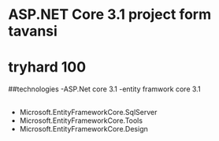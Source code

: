 # ASP.NET Core 3.1 project form tavansi
# tryhard 100
##technologies 
-ASP.Net core 3.1
-entity framwork core 3.1
##
- Microsoft.EntityFrameworkCore.SqlServer
- Microsoft.EntityFrameworkCore.Tools
- Microsoft.EntityFrameworkCore.Design